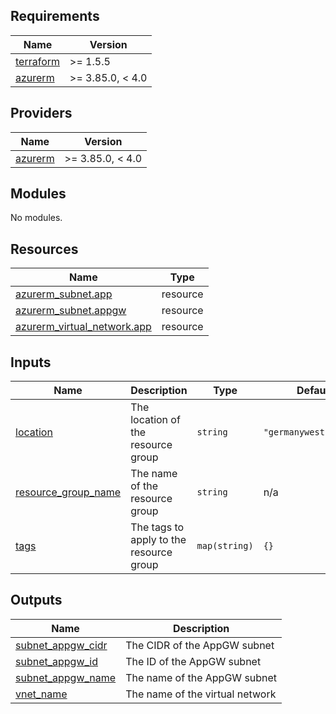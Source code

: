 <!-- BEGIN_TF_DOCS -->
## Requirements

| Name | Version |
|------|---------|
| <a name="requirement_terraform"></a> [terraform](#requirement\_terraform) | >= 1.5.5 |
| <a name="requirement_azurerm"></a> [azurerm](#requirement\_azurerm) | >= 3.85.0, < 4.0 |

## Providers

| Name | Version |
|------|---------|
| <a name="provider_azurerm"></a> [azurerm](#provider\_azurerm) | >= 3.85.0, < 4.0 |

## Modules

No modules.

## Resources

| Name | Type |
|------|------|
| [azurerm_subnet.app](https://registry.terraform.io/providers/hashicorp/azurerm/latest/docs/resources/subnet) | resource |
| [azurerm_subnet.appgw](https://registry.terraform.io/providers/hashicorp/azurerm/latest/docs/resources/subnet) | resource |
| [azurerm_virtual_network.app](https://registry.terraform.io/providers/hashicorp/azurerm/latest/docs/resources/virtual_network) | resource |

## Inputs

| Name | Description | Type | Default | Required |
|------|-------------|------|---------|:--------:|
| <a name="input_location"></a> [location](#input\_location) | The location of the resource group | `string` | `"germanywestcentral"` | no |
| <a name="input_resource_group_name"></a> [resource\_group\_name](#input\_resource\_group\_name) | The name of the resource group | `string` | n/a | yes |
| <a name="input_tags"></a> [tags](#input\_tags) | The tags to apply to the resource group | `map(string)` | `{}` | no |

## Outputs

| Name | Description |
|------|-------------|
| <a name="output_subnet_appgw_cidr"></a> [subnet\_appgw\_cidr](#output\_subnet\_appgw\_cidr) | The CIDR of the AppGW subnet |
| <a name="output_subnet_appgw_id"></a> [subnet\_appgw\_id](#output\_subnet\_appgw\_id) | The ID of the AppGW subnet |
| <a name="output_subnet_appgw_name"></a> [subnet\_appgw\_name](#output\_subnet\_appgw\_name) | The name of the AppGW subnet |
| <a name="output_vnet_name"></a> [vnet\_name](#output\_vnet\_name) | The name of the virtual network |
<!-- END_TF_DOCS -->
